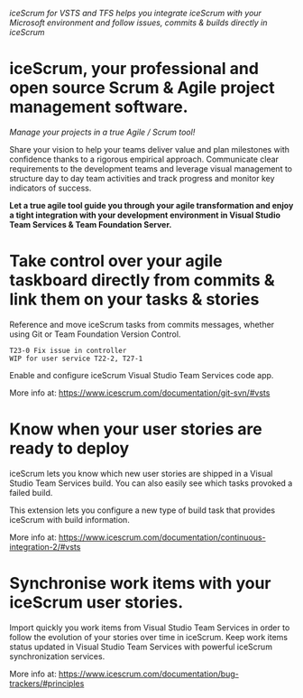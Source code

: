 *iceScrum for VSTS and TFS helps you integrate iceScrum with your Microsoft environment and follow issues, commits & builds directly in iceScrum*
 
# iceScrum, your professional and open source Scrum & Agile project management software.
*Manage your projects in a true Agile / Scrum tool!*

Share your vision to help your teams deliver value and plan milestones with confidence thanks to a rigorous empirical approach. Communicate clear requirements to the development teams and leverage visual management to structure day to day team activities and track progress and monitor key indicators of success. 

**Let a true agile tool guide you through your agile transformation and enjoy a tight integration with your development environment in Visual Studio Team Services & Team Foundation Server.**

# Take control over your agile taskboard directly from commits & link them on your tasks & stories
Reference and move iceScrum tasks from commits messages, whether using Git or Team Foundation Version Control.
```
T23-0 Fix issue in controller
WIP for user service T22-2, T27-1 
```
Enable and configure iceScrum Visual Studio Team Services code app.

More info at: https://www.icescrum.com/documentation/git-svn/#vsts

# Know when your user stories are ready to deploy
iceScrum lets you know which new user stories are shipped in a Visual Studio Team Services build. You can also easily see which tasks provoked a failed build.

This extension lets you configure a new type of build task that provides iceScrum with build information.

More info at: https://www.icescrum.com/documentation/continuous-integration-2/#vsts

# Synchronise work items with your iceScrum user stories.
Import quickly you work items from Visual Studio Team Services in order to follow the evolution of your stories over time in iceScrum. Keep work items status updated in Visual Studio Team Services with powerful iceScrum synchronization services.

More info at: https://www.icescrum.com/documentation/bug-trackers/#principles
